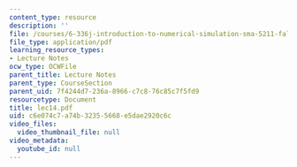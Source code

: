 ```yaml
---
content_type: resource
description: ''
file: /courses/6-336j-introduction-to-numerical-simulation-sma-5211-fall-2003/c6e074c7a74b32355668e5dae2920c6c_lec14.pdf
file_type: application/pdf
learning_resource_types:
- Lecture Notes
ocw_type: OCWFile
parent_title: Lecture Notes
parent_type: CourseSection
parent_uid: 7f4244d7-236a-8966-c7c8-76c85c7f5fd9
resourcetype: Document
title: lec14.pdf
uid: c6e074c7-a74b-3235-5668-e5dae2920c6c
video_files:
  video_thumbnail_file: null
video_metadata:
  youtube_id: null
---
```

